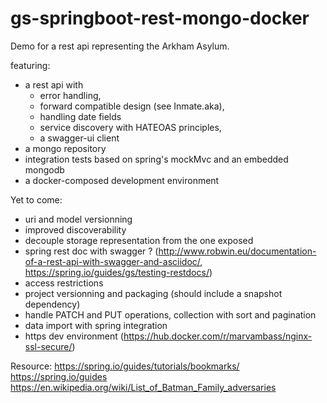 # gs-springboot-rest-mongo-docker


Demo for a rest api representing the Arkham Asylum.

featuring:
* a rest api with
  * error handling,
  * forward compatible design (see Inmate.aka),
  * handling date fields
  * service discovery with HATEOAS principles,
  * a swagger-ui client
* a mongo repository
* integration tests based on spring's mockMvc and an embedded mongodb
* a docker-composed development environment

Yet to come: 
* uri and model versionning
* improved discoverability
* decouple storage representation from the one exposed
* spring rest doc with swagger ?
(http://www.robwin.eu/documentation-of-a-rest-api-with-swagger-and-asciidoc/, https://spring.io/guides/gs/testing-restdocs/)
* access restrictions
* project versionning and packaging (should include a snapshot dependency)
* handle PATCH and PUT operations, collection with sort and pagination
* data import with spring integration
* https dev environment (https://hub.docker.com/r/marvambass/nginx-ssl-secure/)

Resource:
https://spring.io/guides/tutorials/bookmarks/
https://spring.io/guides
https://en.wikipedia.org/wiki/List_of_Batman_Family_adversaries
